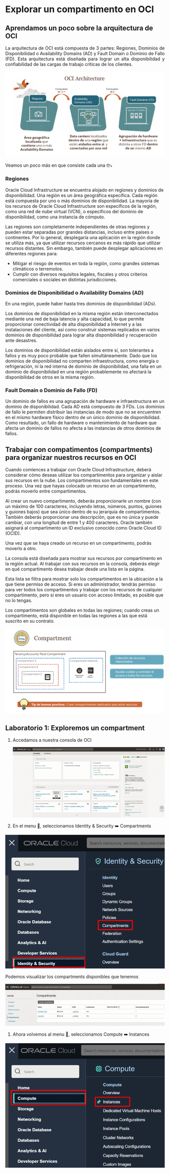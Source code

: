 # Explorar un compartimento en OCI

## Aprendamos un poco sobre la arquitectura de OCI

<p align="justify">
La arquitectura de OCI está compuesta de 3 partes: Regiones, Dominios de Disponibilidad o Availability Domains (AD) y Fault Domain o Dominio de Fallo (FD). Esta arquitectura está diseñada para lograr un alta disponibilidad y confiabilidad de las cargas de trabajo críticas de los clientes. 

![imagen](../Lab1-Compartimentos/Imagenes/lab1-1.png)

Veamos un poco más en que consiste cada una 🤓⤵️

### Regiones
Oracle Cloud Infrastructure se encuentra alojado en regiones y dominios de disponibilidad. Una región es un área geográfica específica. Cada región está compuesta por uno o más dominios de disponibilidad. La mayoría de los recursos de Oracle Cloud Infrastructure son específicos de la región, como una red de nube virtual (VCN), o específicos del dominio de disponibilidad, como una instancia de cómputo.

Las regiones son completamente independientes de otras regiones y pueden estar separadas por grandes distancias, incluso entre países o continentes. Por lo general, desplegaría una aplicación en la región donde se utiliza más, ya que utilizar recursos cercanos es más rápido que utilizar recursos distantes. Sin embargo, también puede desplegar aplicaciones en diferentes regiones para:

- Mitigar el riesgo de eventos en toda la región, como grandes sistemas climáticos o terremotos.
- Cumplir con diversos requisitos legales, fiscales y otros criterios comerciales o sociales en distintas jurisdicciones.

### Dominios de Disponibilidad o Availability Domains (AD)

En una región, puede haber hasta tres dominios de disponibilidad (ADs).

Los dominios de disponibilidad en la misma región están interconectados mediante una red de baja latencia y alta capacidad, lo que permite proporcionar conectividad de alta disponibilidad a Internet y a las instalaciones del cliente, así como construir sistemas replicados en varios dominios de disponibilidad para lograr alta disponibilidad y recuperación ante desastres.

Los dominios de disponibilidad están aislados entre sí, son tolerantes a fallos y es muy poco probable que fallen simultáneamente. Dado que los dominios de disponibilidad no comparten infraestructura, como energía o refrigeración, ni la red interna de dominio de disponibilidad, una falla en un dominio de disponibilidad en una región probablemente no afectará la disponibilidad de otros en la misma región.

### Fault Domain o Dominio de Fallo (FD)

Un dominio de fallos es una agrupación de hardware e infraestructura en un dominio de disponibilidad. Cada AD está compuesto de 3 FDs. Los dominios de fallo le permiten distribuir las instancias de modo que no se encuentren en el mismo hardware físico dentro de un único dominio de disponibilidad. Como resultado, un fallo de hardware o mantenimiento de hardware que afecta un dominio de fallos no afecta a las instancias de otros dominios de fallos.

## Trabajar con compatimentos (compartments) para organizar nuestros recursos en OCI 

Cuando comiences a trabajar con Oracle Cloud Infrastructure, deberá considerar cómo deseas utilizar los compartimentos para organizar y aislar sus recursos en la nube. Los compartimentos son fundamentales en este proceso. Una vez que hayas colocado un recurso en un compartimento, podrás moverlo entre compartimentos.

Al crear un nuevo compartimento, deberás proporcionarle un nombre (con un máximo de 100 caracteres, incluyendo letras, números, puntos, guiones y guiones bajos) que sea único dentro de su jerarquía de compartimentos. También deberás proporcionar una descripción, que es no única y puede cambiar, con una longitud de entre 1 y 400 caracteres. Oracle también asignará al compartimento un ID exclusivo conocido como Oracle Cloud ID (OCID).

Una vez que se haya creado un recurso en un compartimento, podrás moverlo a otro.

La consola está diseñada para mostrar sus recursos por compartimento en la región actual. Al trabajar con sus recursos en la consola, deberás elegir en qué compartimento desea trabajar desde una lista en la página.

Esta lista se filtra para mostrar solo los compartimentos en la ubicación a la que tiene permiso de acceso. Si eres un administrador, tendrás permiso para ver todos los compartimentos y trabajar con los recursos de cualquier compartimento, pero si eres un usuario con acceso limitado, es posible que no lo tengas.

Los compartimentos son globales en todas las regiones; cuando creas un compartimento, está disponible en todas las regiones a las que está suscrito en su contrato.

![imagen](../Lab1-Compartimentos/Imagenes/lab1-2.png)

</p>

## Laboratorio 1: Exploremos un compartment

1. Accedamos a nuestra consola de OCI
   
   ![imagen](../PrimerosPasos/imagenes/paso21.png)
   
1. En el menu 🍔, seleccionamos Identity & Security ➡️ Compartments

  ![imagen](../Lab1-Compartimentos/Imagenes/lab1-3.png)

  Podemos visualizar los compartments disponibles que tenemos

  ![imagen](../Lab1-Compartimentos/Imagenes/lab1-4.png)

1. Ahora volvemos al menu 🍔, seleccionamos Compute ➡️ Instances
   
  ![imagen](../Lab1-Compartimentos/Imagenes/lab1-5.png)
   

